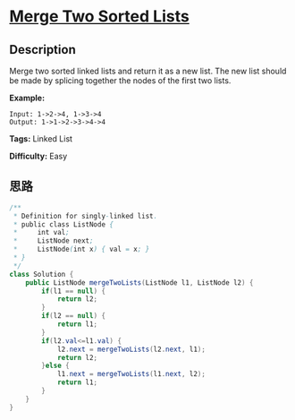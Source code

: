 # [Merge Two Sorted Lists][title]

## Description

Merge two sorted linked lists and return it as a new list. The new list should
be made by splicing together the nodes of the first two lists.

**Example:**
            Input: 1->2->4, 1->3->4    Output: 1->1->2->3->4->4    


**Tags:** Linked List

**Difficulty:** Easy

## 思路

``` java
/**
 * Definition for singly-linked list.
 * public class ListNode {
 *     int val;
 *     ListNode next;
 *     ListNode(int x) { val = x; }
 * }
 */
class Solution {
    public ListNode mergeTwoLists(ListNode l1, ListNode l2) {
        if(l1 == null) {
            return l2;
        }
        if(l2 == null) {
            return l1;
        }
        if(l2.val<=l1.val) {
            l2.next = mergeTwoLists(l2.next, l1);
            return l2;
        }else {
            l1.next = mergeTwoLists(l1.next, l2);
            return l1;
        }
    }
}
```

[title]: https://leetcode.com/problems/merge-two-sorted-lists
